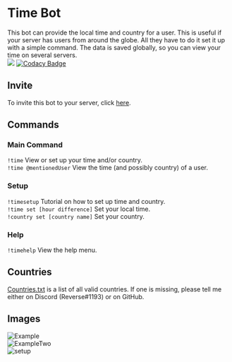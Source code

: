 # Time Bot
This bot can provide the local time and country for a user. This is useful if your server has users from around the globe. All they have to do it set it up with a simple command. The data is saved globally, so you can view your time on several servers.  
<img src="https://img.shields.io/badge/discord-csharp-blue.svg"> [![Codacy Badge](https://api.codacy.com/project/badge/Grade/5ee72a439b9c4669a9c122999db57127)](https://app.codacy.com/app/WilliamWelsh/TimeBot?utm_source=github.com&utm_medium=referral&utm_content=WilliamWelsh/TimeBot&utm_campaign=Badge_Grade_Dashboard)

## Invite
To invite this bot to your server, click [here](https://discordapp.com/oauth2/authorize?client_id=529569000028373002&permissions=68608&scope=bot).

## Commands
### Main Command
`!time` View or set up your time and/or country.  
`!time @mentionedUser` View the time (and possibly country) of a user.

### Setup
`!timesetup` Tutorial on how to set up time and country.  
`!time set [hour difference]` Set your local time.  
`!country set [country name]` Set your country.  

### Help
`!timehelp` View the help menu.  

## Countries
[Countries.txt](https://github.com/WilliamWelsh/TimeBot/blob/master/TimeBot/countries.txt) is a list of all valid countries. If one is missing, please tell me either on Discord (Reverse#1193) or on GitHub.

## Images
![Example](https://i.imgur.com/VynC3uB.png)  
![ExampleTwo](https://i.imgur.com/NKXpsI5.png)    
![setup](https://i.imgur.com/LBiQPXy.png)
